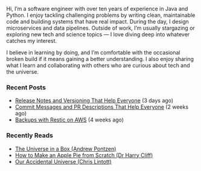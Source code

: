 Hi, I’m a software engineer with over ten years of experience in Java and Python. I enjoy tackling challenging problems by writing clean, maintainable code and building systems that have real impact. During the day, I design microservices and data pipelines. Outside of work, I’m usually stargazing or exploring new tech and science topics — I love diving deep into whatever catches my interest.

I believe in learning by doing, and I’m comfortable with the occasional broken build if it means gaining a better understanding. I also enjoy sharing what I learn and collaborating with others who are curious about tech and the universe.

### Recent Posts

- [Release Notes and Versioning That Help Everyone](https://blog.spudlab.xyz/better-release-notes-and-versioning/) (3 days ago)
- [Commit Messages and PR Descriptions That Help Everyone](https://blog.spudlab.xyz/better-commit-messages-and-prs/) (2 weeks ago)
- [Backups with Restic on AWS](https://blog.spudlab.xyz/restic-backups-on-aws/) (4 weeks ago)

### Recently Reads
- [The Universe in a Box (Andrew Pontzen)](https://amzn.eu/d/4b6D6UB)
- [How to Make an Apple Pie from Scratch (Dr Harry Cliff)](https://amzn.eu/d/0qUkcpK)
- [Our Accidental Universe (Chris Lintott)](https://amzn.eu/d/hyMlwzR)
